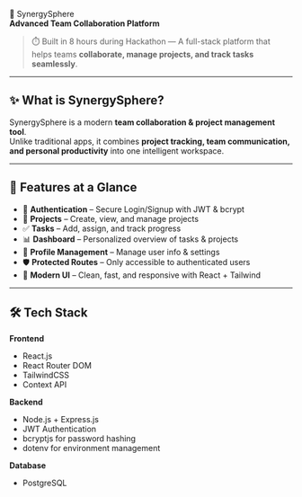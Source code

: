 🚀 SynergySphere  
**Advanced Team Collaboration Platform**  

> ⏱️ Built in 8 hours during Hackathon — A full-stack platform that helps teams **collaborate, manage projects, and track tasks seamlessly**.  

---

## ✨ What is SynergySphere?
SynergySphere is a modern **team collaboration & project management tool**.  
Unlike traditional apps, it combines **project tracking, team communication, and personal productivity** into one intelligent workspace.  

---

## 🌟 Features at a Glance
- 🔐 **Authentication** – Secure Login/Signup with JWT & bcrypt  
- 📂 **Projects** – Create, view, and manage projects  
- ✅ **Tasks** – Add, assign, and track progress  
- 📊 **Dashboard** – Personalized overview of tasks & projects  
- 👤 **Profile Management** – Manage user info & settings  
- 🛡️ **Protected Routes** – Only accessible to authenticated users  
- 🎨 **Modern UI** – Clean, fast, and responsive with React + Tailwind  

---

## 🛠️ Tech Stack

**Frontend**  
- React.js  
- React Router DOM  
- TailwindCSS  
- Context API  

**Backend**  
- Node.js + Express.js  
- JWT Authentication  
- bcryptjs for password hashing  
- dotenv for environment management  

**Database**  
- PostgreSQL

